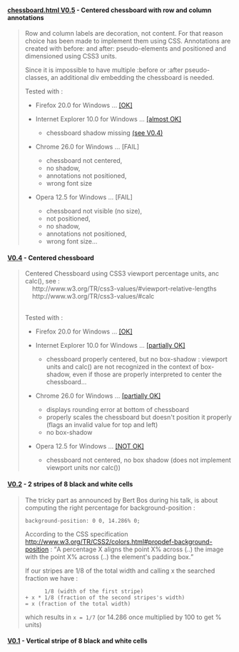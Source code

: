 #### [chessboard.html V0.5](http://dmolinarius.github.io/www2013-css-challenge/V0.5/chessboard.html) - Centered chessboard with row and column annotations
<blockquote>
Row and column labels are decoration, not content. For that reason
    choice has been made to implement them using CSS. Annotations are
    created with before: and after: pseudo-elements and positioned
    and dimensioned using CSS3 units.

Since it is impossible to have multiple :before or :after
    pseudo-classes, an additional div embedding the chessboard is needed.

Tested with :

- Firefox 20.0 for Windows ... [[OK]](http://dmolinarius.github.io/www2013-css-challenge/V0.5/V0.5%20Firefox.png)

- Internet Explorer 10.0 for Windows ... [[almost OK]](http://dmolinarius.github.io/www2013-css-challenge/V0.5/V0.5%20IE10.png)
  - chessboard shadow missing [(see V0.4)](http://dmolinarius.github.io/www2013-css-challenge/V0.4/V0.4%20IE10.png)

- Chrome 26.0 for Windows ... [FAIL]
  - chessboard not centered,
  - no shadow,
  - annotations not positioned,
  - wrong font size

- Opera 12.5 for Windows ... [FAIL]
  - chessboard not visible (no size),
  - not positioned,
  - no shadow,
  - annotations not positioned,
  - wrong font size...
</blockquote>

#### [V0.4](http://dmolinarius.github.io/www2013-css-challenge/V0.4/chessboard.html) - Centered chessboard
<blockquote>
Centered Chessboard using CSS3 viewport percentage units, anc calc(), see :<br/>
&nbsp;&nbsp;&nbsp;&nbsp;http://www.w3.org/TR/css3-values/#viewport-relative-lengths<br/>
&nbsp;&nbsp;&nbsp;&nbsp;http://www.w3.org/TR/css3-values/#calc<br/>
<br/>

Tested with :
- Firefox 20.0 for Windows ... [[OK]](http://dmolinarius.github.io/www2013-css-challenge/V0.4/V0.4%20Firefox.png)

- Internet Explorer 10.0 for Windows ... [[partially OK]](http://dmolinarius.github.io/www2013-css-challenge/V0.4/V0.4%20IE10.png)
  - chessboard properly centered, but no box-shadow :
        viewport units and calc() are not recognized in the
        context of box-shadow, even if those are properly interpreted
        to center the chessboard...

- Chrome 26.0 for Windows ... [[partially OK]](http://dmolinarius.github.io/www2013-css-challenge/V0.4/V0.4%20Chrome.png)
  - displays rounding error at bottom of chessboard
  - properly scales the chessboard but doesn't position it properly
     (flags an invalid value for top and left)
  - no box-shadow

- Opera 12.5 for Windows ... [[NOT OK]](http://dmolinarius.github.io/www2013-css-challenge/V0.4/V0.4%20Opera.png)
  - chessboard not centered, no box shadow
     (does not implement viewport units nor calc())
</blockquote>

#### [V0.2](http://dmolinarius.github.io/www2013-css-challenge/V0.2/chessboard.html) - 2 stripes of 8 black and white cells
<blockquote>
The tricky part as announced by Bert Bos during his talk,
    is about computing the right percentage for background-position :

```
background-position: 0 0, 14.286% 0;
```

According to the CSS specification http://www.w3.org/TR/CSS2/colors.html#propdef-background-position :
<q>A percentage X aligns the point X% across (..) the image with the point X% across (..) the element's padding box.</q>

If our stripes are 1/8 of the total width and calling x the searched fraction we have :

```
      1/8 (width of the first stripe)
+ x * 1/8 (fraction of the second stripes's width)
= x (fraction of the total width)
```
  
which results in <code>x = 1/7</code> (or 14.286 once multiplied by 100 to get % units)
</blockquote>

#### [V0.1](http://dmolinarius.github.io/www2013-css-challenge/V0.1/chessboard.html) - Vertical stripe of 8 black and white cells

